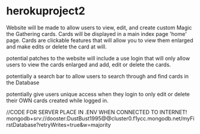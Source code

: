 # herokuproject2
Website will be made to allow users to view, edit, and create custom Magic the Gathering cards. Cards will be displayed in a main index page 'home' page. Cards are clickable features that will allow you to view them enlarged and make edits or delete the card at will.

potential patches to the website will include a use login that will only allow users to view the cards enlarged and add, edit or delete the cards.

potentially a search bar to allow users to search through and find cards in the Database


potentially give users unique access when they login to only edit or delete their OWN cards created while logged in.



//CODE FOR SERVER PLACE IN .ENV WHEN CONNECTED TO INTERNET!
mongodb+srv://dooster:DustBust1995@@cluster0.f1ycc.mongodb.net/myFirstDatabase?retryWrites=true&w=majority
